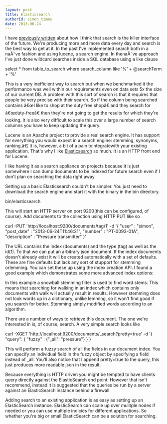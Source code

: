 ```yaml
---
layout: post
title: Elasticsearch
authorId: simon_timms
date: 2013-06-24
---
```


I have [previously written](http://blog.simontimms.com/2013/02/27/search-everywhere-is-the-future/ "Search Everywhere is theFuture") about how I think that search is the killer interface of the future. We're producing more and more data every day and search is the best way to get at it. In the past I've implemented search both in a naÃ¯ve fashion and using lucene, a search engine. In thenaÃ¯ve approach I've just done wildcard searches inside a SQL database using a like clause

select * from table_to_search where search_column like '%' + @searchTerm + '%'

This is a very inefficient way to search but when we benchmarked it the performance was well within our requirements even on data sets 5x the size of our current DB. A problem with this sort of search is that it requires that people be very precise with their search. So if the column being searched contains â€œI like to shop at the duty free shopâ€ and they search for â€œduty-freeâ€ then they're not going to get the results for which they're looking. It is also very difficult to scale this over a large number of search columns you have to keep updating the query.

Lucene is an Apache project to provide a real search engine. It has support for everything you would expect in a search engine: stemming, synonyms, ranking,â€¦ It is, however, a bit of a pain tointegratewith your existing application. That's why I like [Elasticsearch](http://www.elasticsearch.org/) so much. It is an HTTP front end for Lucene.

I like having it as a search appliance on projects because it is just somewhere I can dump documents to be indexed for future search even if I don't plan on searching the data right away.

Setting up a basic Elasticsearch couldn't be simpler. You just need to download the search engine and start it with the binary in the bin directory.

bin/elasticsearch

This will start an HTTP server on port 9200(this can be configured, of course). Add documents to the collection using HTTP PUT like so

curl -PUT 'http://localhost:9200/documents/tag/1' -d '{ "user" : "simon", "post_date" : "2013-06-24T11:46:21", "number" : "PT-0093-01A", "description" : "Pressure transmitter" }'

The URL contains the index (documents) and the type (tag) as well as the id(1). To that we can put an arbitrary json document. If the index documents doesn't already exist it will be created automatically with a set of defaults. These are fine defaults but lack any sort of stupport for stemming orlemming. You can set these up using the index creation API. I found a good example which demonstrates some more advanced index options:

<script src='https://gist.github.com/stimms/5852701.js'></script>

In this example a snowball stemming filter is used to find word stems. This means that searching for walking in an index which contains only documents with walk will actually result in results. However stemming does not look words up in a dictionary, unlike lemming, so it won't find good if you search for better. Stemming simply modified words according to an algorithm.

There are a number of ways to retrieve this document. The one we're interested in is, of course, search. A very simple search looks like

curl -XGET 'http://localhost:9200/documents/_search?pretty=true' -d '{ "query": { "fuzzy" : {"_all": "pressure"} } }

This will perform a fuzzy search of all the fields in our document index. You can specify an individual field in the fuzzy object by specifying a field instead of _all. You'll also notice that I append pretty=true to the query, this just produces more readable json in the result.

Because everything is HTTP driven you might be tempted to have clients query directly against the ElasticSearch end point. However that isn't recommend, instead it is suggested that the queries be run by a server against an ElasticSearch instance behind a firewall.

Adding search to an existing application is as easy as setting up an ElasticSearch instance. ElasticSearch can scale up over mulitple nodes if needed or you can use multiple indicies for different applications. So whether you're big or small ElasticSearch can be a solution for searching.




